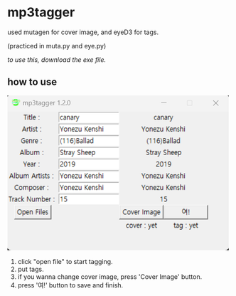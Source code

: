 # mp3tagger

used mutagen for cover image, and eyeD3 for tags.

(practiced in muta.py and eye.py)

*to use this, download the exe file.*

## how to use
![mp3tagger](/tutorial.png)

1. click "open file" to start tagging.
1. put tags.
2. if you wanna change cover image, press 'Cover Image' button.
3. press '여!' button to save and finish.
